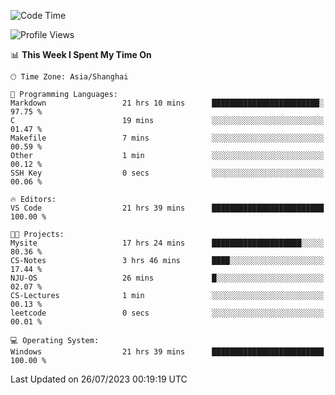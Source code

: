 <!--START_SECTION:waka-->
![Code Time](http://img.shields.io/badge/Code%20Time-1%2C071%20hrs%2052%20mins-blue)

![Profile Views](http://img.shields.io/badge/Profile%20Views-3-blue)

📊 **This Week I Spent My Time On** 

```text
🕑︎ Time Zone: Asia/Shanghai

💬 Programming Languages: 
Markdown                 21 hrs 10 mins      ████████████████████████░   97.75 % 
C                        19 mins             ░░░░░░░░░░░░░░░░░░░░░░░░░   01.47 % 
Makefile                 7 mins              ░░░░░░░░░░░░░░░░░░░░░░░░░   00.59 % 
Other                    1 min               ░░░░░░░░░░░░░░░░░░░░░░░░░   00.12 % 
SSH Key                  0 secs              ░░░░░░░░░░░░░░░░░░░░░░░░░   00.06 % 

🔥 Editors: 
VS Code                  21 hrs 39 mins      █████████████████████████   100.00 % 

🐱‍💻 Projects: 
Mysite                   17 hrs 24 mins      ████████████████████░░░░░   80.36 % 
CS-Notes                 3 hrs 46 mins       ████░░░░░░░░░░░░░░░░░░░░░   17.44 % 
NJU-OS                   26 mins             █░░░░░░░░░░░░░░░░░░░░░░░░   02.07 % 
CS-Lectures              1 min               ░░░░░░░░░░░░░░░░░░░░░░░░░   00.13 % 
leetcode                 0 secs              ░░░░░░░░░░░░░░░░░░░░░░░░░   00.01 % 

💻 Operating System: 
Windows                  21 hrs 39 mins      █████████████████████████   100.00 % 
```


 Last Updated on 26/07/2023 00:19:19 UTC
<!--END_SECTION:waka-->